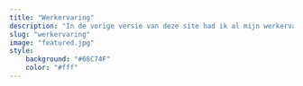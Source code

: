 ```yaml
---
title: "Werkervaring"
description: "In de vorige versie van deze site had ik al mijn werkervaring als blogposts genoteerd. nu niet meer nodig, maar het zit er nog wel bij.... niks aan te doen ;) en prima om te lezen, als je zin hebt. "
slug: "werkervaring"
image: "featured.jpg"
style:
    background: "#68C74F"
    color: "#fff"
---
```

